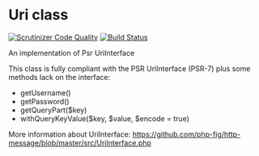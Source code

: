 # Uri class

[![Scrutinizer Code Quality](https://scrutinizer-ci.com/g/byjg/uri/badges/quality-score.png?b=master)](https://scrutinizer-ci.com/g/byjg/uri/?branch=master)
[![Build Status](https://travis-ci.org/byjg/uri.svg?branch=master)](https://travis-ci.org/byjg/uri)

An implementation of Psr UriInterface

This class is fully compliant with the PSR UriInterface (PSR-7) 
plus some methods lack on the interface:

- getUsername()
- getPassword()
- getQueryPart($key)
- withQueryKeyValue($key, $value, $encode = true)

More information about UriInterface:
https://github.com/php-fig/http-message/blob/master/src/UriInterface.php


